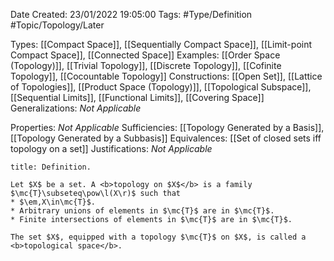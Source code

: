 <div class="topSpace"></div>

Date Created: 23/01/2022 19:05:00
Tags: #Type/Definition #Topic/Topology/Later

Types: [[Compact Space]], [[Sequentially Compact Space]], [[Limit-point Compact Space]], [[Connected Space]]
Examples: [[Order Space (Topology)]], [[Trivial Topology]], [[Discrete Topology]], [[Cofinite Topology]], [[Cocountable Topology]]
Constructions: [[Open Set]], [[Lattice of Topologies]], [[Product Space (Topology)]], [[Topological Subspace]], [[Sequential Limits]], [[Functional Limits]], [[Covering Space]]
Generalizations: <i>Not Applicable</i>

Properties: <i>Not Applicable</i>
Sufficiencies: [[Topology Generated by a Basis]], [[Topology Generated by a Subbasis]]
Equivalences: [[Set of closed sets iff topology on a set]]
Justifications: <i>Not Applicable</i>

``` ad-Definition
title: Definition.

Let $X$ be a set. A <b>topology on $X$</b> is a family $\mc{T}\subseteq\pow\l(X\r)$ such that
* $\em,X\in\mc{T}$.
* Arbitrary unions of elements in $\mc{T}$ are in $\mc{T}$.
* Finite intersections of elements in $\mc{T}$ are in $\mc{T}$.

The set $X$, equipped with a topology $\mc{T}$ on $X$, is called a <b>topological space</b>.

```
